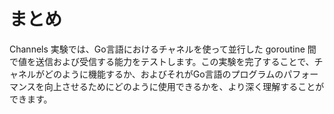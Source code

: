 # まとめ

Channels 実験では、Go言語におけるチャネルを使って並行した goroutine 間で値を送信および受信する能力をテストします。この実験を完了することで、チャネルがどのように機能するか、およびそれがGo言語のプログラムのパフォーマンスを向上させるためにどのように使用できるかを、より深く理解することができます。
